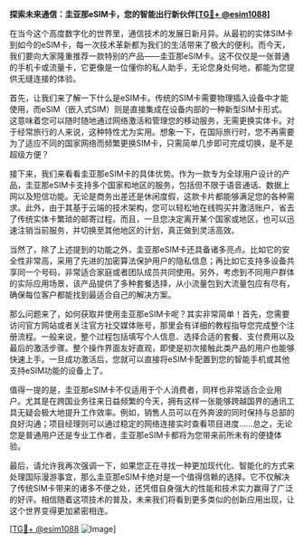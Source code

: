 **探索未来通信：圭亚那eSIM卡，您的智能出行新伙伴[[TG💪+ @esim1088](https://t.me/s/esim1088)]**

在当今这个高度数字化的世界里，通信技术的发展日新月异。从最初的实体SIM卡到如今的eSIM卡，每一次技术革新都为我们的生活带来了极大的便利。而今天，我们要向大家隆重推荐一款特别的产品——圭亚那eSIM卡。这不仅仅是一张普通的手机卡或流量卡，它更像是一位懂你的私人助手，无论您身处何地，都能为您提供无缝连接的体验。

首先，让我们来了解一下什么是eSIM卡。传统的SIM卡需要物理插入设备中才能使用，而eSIM（嵌入式SIM）则是直接集成在设备内部的一种新型SIM卡形式。这意味着您可以随时随地通过网络激活和管理您的移动服务，无需更换实体卡。对于经常旅行的人来说，这种特性尤为实用。想象一下，在国际旅行时，您不再需要为了适应不同的国家网络而频繁更换SIM卡，只需简单几步即可完成切换，是不是超级方便？

接下来，我们来看看圭亚那eSIM卡的具体优势。作为一款专为全球用户设计的产品，圭亚那eSIM卡支持多个国家和地区的服务，包括但不限于语音通话、数据上网以及短信功能。无论是商务出差还是休闲度假，这款卡片都能够满足您的各种需求。此外，由于其基于云端的技术架构，您可以轻松地在线购买并激活账户，省去了传统实体卡繁琐的邮寄过程。而且，一旦您决定离开某个国家或地区，也可以迅速注销当前服务，并切换至其他地区的计划，真正做到灵活高效。

当然了，除了上述提到的功能之外，圭亚那eSIM卡还具备诸多亮点。比如它的安全性非常高，采用了先进的加密算法保护用户的隐私信息；再比如它支持多设备共享同一个号码，非常适合家庭或者团队成员共同使用。另外，考虑到不同用户群体的实际应用场景，该产品提供了多种套餐选择，从小流量包到大流量包应有尽有，确保每位客户都能找到最适合自己的解决方案。

那么问题来了，如何获取并使用圭亚那eSIM卡呢？其实非常简单！首先，您需要访问官方网站或者关注官方社交媒体账号，那里会有详细的教程指导您完成整个注册流程。一般来说，整个过程包括填写个人信息、选择合适的套餐、支付费用以及最后的激活步骤。整个操作界面友好直观，即使是初次接触此类产品的用户也能够快速上手。一旦成功激活后，您就可以直接将eSIM卡配置到您的智能手机或其他支持eSIM功能的设备上了。

值得一提的是，圭亚那eSIM卡不仅适用于个人消费者，同样也非常适合企业用户。尤其是在跨国业务往来日益频繁的今天，拥有这样一张能够跨越国界的通讯工具无疑会极大地提升工作效率。例如，销售人员可以在外奔波的同时保持与总部的良好沟通；项目经理则可以通过稳定的网络连接实时查看项目进度……总之，无论您是普通用户还是专业工作者，圭亚那eSIM卡都将为您带来前所未有的便捷体验。

最后，请允许我再次强调一下，如果您正在寻找一种更加现代化、智能化的方式来处理国际漫游事宜，那么圭亚那eSIM卡绝对是一个值得信赖的选择。它不仅解决了传统SIM卡带来的诸多不便之处，还凭借自身强大的性能和技术实力赢得了广泛的好评。相信随着这项技术的普及，未来我们将看到更多类似的创新应用出现，让这个世界变得更加紧密相连。

[[TG💪+ @esim1088](https://t.me/s/esim1088) ![Image](https://i.postimg.cc/4NQfJmqS/Snipaste-2025-05-13-00-14-12.png)]